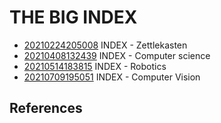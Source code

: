---
---
# THE BIG INDEX

-   [20210224205008](/notes/20210224205008) INDEX - Zettlekasten
-   [20210408132439](/notes/20210408132439) INDEX - Computer science
-   [20210514183815](/notes/20210514183815) INDEX - Robotics
-   [20210709195051](/notes/20210709195051) INDEX - Computer Vision

## References
